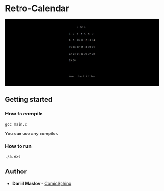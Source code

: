 # Retro-Calendar

![Image alt](https://github.com/ComicSphinx/Console-Calendar/blob/develop/images/screenshot.JPG)

## Getting started

### How to compile
    gcc main.c
You can use any compiler.
### How to run
    ./a.exe

 ## Author
   - **Daniil Maslov** -
    [ComicSphinx](https://github.com/ComicSphinx)
